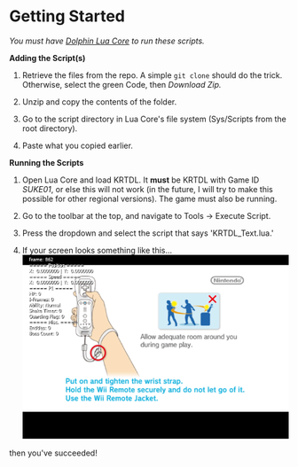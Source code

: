 # Getting Started

*You must have [Dolphin Lua Core](https://github.com/MikeXander/Dolphin-Lua-Core.git) to run these scripts.*

**Adding the Script(s)**
1. Retrieve the files from the repo. A simple ```git clone``` should do the trick. Otherwise, select the green Code, then *Download Zip.*

2. Unzip and copy the contents of the folder.

3. Go to the script directory in Lua Core's file system (Sys/Scripts from the root directory).

4. Paste what you copied earlier.

**Running the Scripts**

1. Open Lua Core and load KRTDL. It **must** be KRTDL with Game ID *SUKE01*, or else this will not work (in the future, I will try to make this possible for other regional versions). The game must also be running.

2. Go to the toolbar at the top, and navigate to Tools -> Execute Script.

3. Press the dropdown and select the script that says 'KRTDL_Text.lua.'

4. If your screen looks something like this... ![alt text](krtdl_text_example.PNG)

then you've succeeded!
